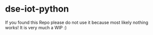 # dse-iot-python

If you found this Repo please do not use it because most likely nothing works! It is very much a WIP :)
